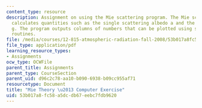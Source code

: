 ```yaml
---
content_type: resource
description: Assignment on using the Mie scattering program. The Mie scattering program
  calculates quantities such as the single scattering albedo a and the asymmetry parameter
  g. The program outputs columns of numbers that can be plotted using standard plotting
  routines.
file: /media/courses/12-815-atmospheric-radiation-fall-2008/53b017a8fc58a5dcdb67eebc7fdb9620_mie_theory_exer.pdf
file_type: application/pdf
learning_resource_types:
- Assignments
ocw_type: OCWFile
parent_title: Assignments
parent_type: CourseSection
parent_uid: d96c2c78-aa10-b090-6938-b09cc955af71
resourcetype: Document
title: "Mie Theory \u2013 Computer Exercise"
uid: 53b017a8-fc58-a5dc-db67-eebc7fdb9620
---
```

